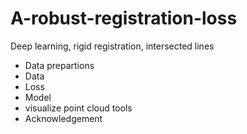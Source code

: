 # A-robust-registration-loss
Deep learning, rigid registration, intersected lines
- Data prepartions
- Data
- Loss
- Model
- visualize point cloud tools
- Acknowledgement
